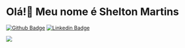 <h1>Olá!👋 Meu nome é Shelton Martins</h1>

[![Github Badge](https://img.shields.io/badge/-Github-000?style=flat-square&logo=Github&logoColor=white&link=https://github.com/SheltonMartins)](https://github.com/SheltonMartins)
[![Linkedin Badge](https://img.shields.io/badge/-LinkedIn-blue?style=flat-square&logo=Linkedin&logoColor=white&link=https://www.linkedin.com/in/shelton-martins/)](https://www.linkedin.com/in/shelton-martins/)

<img src="https://cdn.jsdelivr.net/gh/devicons/devicon/icons/react/react-original.svg" />
<!--
**SheltonMartins/SheltonMartins** is a ✨ _special_ ✨ repository because its `README.md` (this file) appears on your GitHub profile.

Here are some ideas to get you started:

- 🔭 I’m currently working on ...
- 🌱 I’m currently learning ...
- 👯 I’m looking to collaborate on ...
- 🤔 I’m looking for help with ...
- 💬 Ask me about ...
- 📫 How to reach me: ...
- 😄 Pronouns: ...
- ⚡ Fun fact: ...
-->
